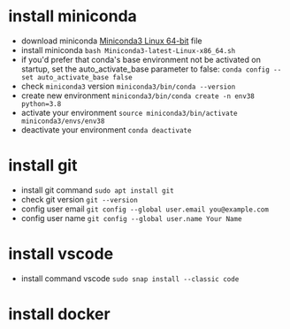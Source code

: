 # install miniconda
- download miniconda [Miniconda3 Linux 64-bit](https://docs.conda.io/en/latest/miniconda.html) file
- install miniconda `bash Miniconda3-latest-Linux-x86_64.sh`
- if you'd prefer that conda's base environment not be activated on startup, set the auto_activate_base parameter to false:  `conda config --set auto_activate_base false`
- check `miniconda3` version `miniconda3/bin/conda --version`
- create new environment `miniconda3/bin/conda create -n env38 python=3.8`
- activate your environment `source miniconda3/bin/activate miniconda3/envs/env38`
- deactivate your environment `conda deactivate`

# install git
- install git command `sudo apt install git`
- check git version `git --version`
- config user email `git config --global user.email you@example.com`
- config user name `git config --global user.name Your Name`

# install vscode
- install command vscode `sudo snap install --classic code`

# install docker